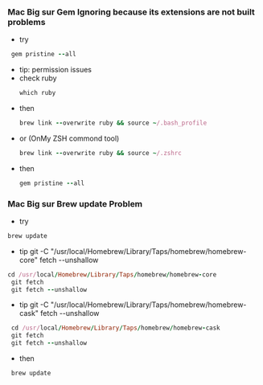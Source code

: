 ### Mac Big sur Gem Ignoring because its extensions are not built problems
- try
 ```ruby
  gem pristine --all
  ```
- tip: permission issues
- check ruby
  ```ruby
  which ruby
  ```
- then
  ```ruby
  brew link --overwrite ruby && source ~/.bash_profile
  ```
- or (OnMy ZSH commond tool)
   ```ruby
  brew link --overwrite ruby && source ~/.zshrc
  ```
- then
  ```ruby
  gem pristine --all
  ```
 
### Mac Big sur Brew update Problem
- try 
```ruby
brew update
``` 
-  tip git -C "/usr/local/Homebrew/Library/Taps/homebrew/homebrew-core" fetch --unshallow
```ruby
cd /usr/local/Homebrew/Library/Taps/homebrew/homebrew-core
 git fetch
 git fetch --unshallow
```
- tip git -C "/usr/local/Homebrew/Library/Taps/homebrew/homebrew-cask" fetch --unshallow
```ruby
 cd /usr/local/Homebrew/Library/Taps/homebrew/homebrew-cask
 git fetch
 git fetch --unshallow
```
- then
```ruby
 brew update
```
